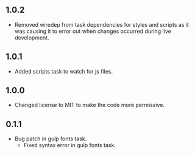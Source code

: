 ## 1.0.2

* Removed wiredep from task dependencies for styles and scripts as it was causing it to error out when changes occurred during live development.

## 1.0.1

* Added scripts task to watch for js files.

## 1.0.0

* Changed license to MIT to make the code more permissive.

## 0.1.1

* Bug patch in gulp fonts task.
  * Fixed syntax error in gulp fonts task.
